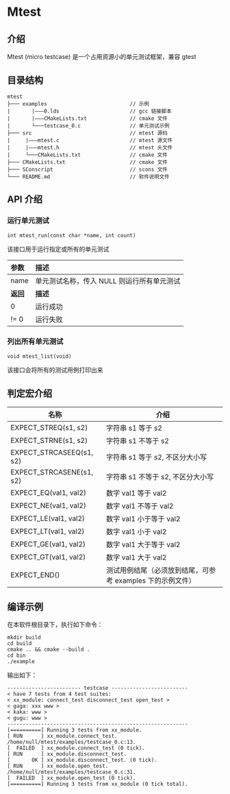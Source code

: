 # Mtest

## 介绍
Mtest (micro testcase) 是一个占用资源小的单元测试框架，兼容 gtest

## 目录结构

```
mtest
├─── examples							// 示例
|       |———0.lds                       // gcc 链接脚本
|       |———CMakeLists.txt              // cmake 文件
|       └───testcase_0.c                // 单元测试示例
├─── src                                // mtest 源码
|     |———mtest.c                       // mtest 源文件
|     |———mtest.h                       // mtest 头文件
|     └───CMakeLists.txt                // cmake 文件
├─── CMakeLists.txt						// cmake 文件
├─── SConscript                         // scons 文件
└─── README.md                          // 软件说明文件
```

## API 介绍
### 运行单元测试
`int mtest_run(const char *name, int count)`

该接口用于运行指定或所有的单元测试

| 参数      | 描述                     |
| :-------- | :----------------------- |
| name |   单元测试名称，传入 NULL 则运行所有单元测试    |
| **返回**  | **描述**                 |
|    0   |  运行成功               |
| != 0    | 运行失败               |

### 列出所有单元测试
`void mtest_list(void)`

该接口会将所有的测试用例打印出来

## 判定宏介绍

| 名称             | 介绍 |
| ---------------- | ---- |
| EXPECT_STREQ(s1, s2) |  字符串 s1 等于 s2    |
| EXPECT_STRNE(s1, s2)     |    字符串 s1 不等于 s2  |
| EXPECT_STRCASEEQ(s1, s2)     |  字符串 s1 等于 s2, 不区分大小写    |
| EXPECT_STRCASENE(s1, s2) |  字符串 s1 不等于 s2, 不区分大小写    |
| EXPECT_EQ(val1, val2) |  数字 val1  等于  val2   |
| EXPECT_NE(val1, val2)        |  数字 val1  不等于  val2    |
| EXPECT_LE(val1, val2)        |  数字 val1  小于等于  val2    |
| EXPECT_LT(val1, val2)        |  数字 val1  小于  val2    |
| EXPECT_GE(val1, val2)        |  数字 val1  大于等于  val2    |
| EXPECT_GT(val1, val2)        |  数字 val1  大于  val2    |
| EXPECT_END()        |   测试用例结尾（必须放到结尾，可参考 examples 下的示例文件）   |

## 编译示例

在本软件根目录下，执行如下命令：
```
mkdir build
cd build
cmake .. && cmake --build .
cd bin
./example
```

输出如下：
```
------------------------ testcase -------------------------
< have 7 tests from 4 test suites:
< xx_module: connect_test disconnect_test open_test >
< gaga: xxx www >
< kaka: www >
< gugu: www >
-----------------------------------------------------------
[==========] Running 3 tests from xx_module.
[ RUN      ] xx_module.connect_test.
/home/null/mtest/examples/testcase_0.c:13.
[  FAILED  ] xx_module.connect_test (0 tick).
[ RUN      ] xx_module.disconnect_test.
[       OK ] xx_module.disconnect_test. (0 tick).
[ RUN      ] xx_module.open_test.
/home/null/mtest/examples/testcase_0.c:31.
[  FAILED  ] xx_module.open_test (0 tick).
[==========] Running 3 tests from xx_module (0 tick total).
```
